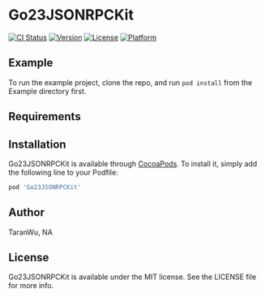 # Go23JSONRPCKit

[![CI Status](https://img.shields.io/travis/TaranWu/Go23JSONRPCKit.svg?style=flat)](https://travis-ci.org/TaranWu/Go23JSONRPCKit)
[![Version](https://img.shields.io/cocoapods/v/Go23JSONRPCKit.svg?style=flat)](https://cocoapods.org/pods/Go23JSONRPCKit)
[![License](https://img.shields.io/cocoapods/l/Go23JSONRPCKit.svg?style=flat)](https://cocoapods.org/pods/Go23JSONRPCKit)
[![Platform](https://img.shields.io/cocoapods/p/Go23JSONRPCKit.svg?style=flat)](https://cocoapods.org/pods/Go23JSONRPCKit)

## Example

To run the example project, clone the repo, and run `pod install` from the Example directory first.

## Requirements

## Installation

Go23JSONRPCKit is available through [CocoaPods](https://cocoapods.org). To install
it, simply add the following line to your Podfile:

```ruby
pod 'Go23JSONRPCKit'
```

## Author

TaranWu, NA

## License

Go23JSONRPCKit is available under the MIT license. See the LICENSE file for more info.
